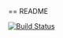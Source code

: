 == README

[![Build Status](https://travis-ci.org/mluukkai/receta.png)](https://travis-ci.org/mluukkai/receta)